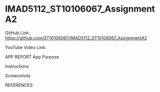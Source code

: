 # IMAD5112_ST10106067_AssignmentA2

GitHub Link:
https://github.com/ST10106067/IMAD5112_ST10106067_AssignmentA2

YouTube Video Link:

APP REPORT
App Purpose

Instructions

Screenshots


REFERENCES:


